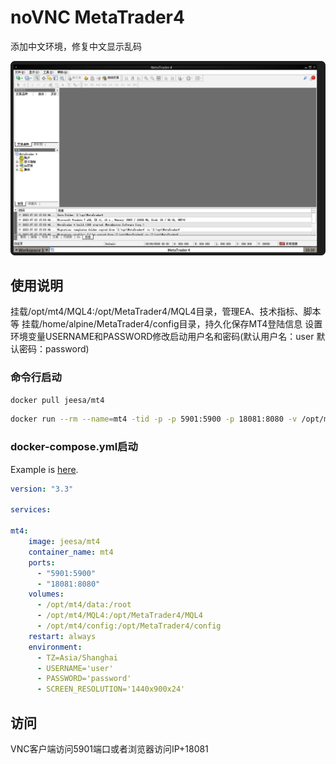# noVNC MetaTrader4
添加中文环境，修复中文显示乱码

<img src="https://github.com/ZHonry/docker/blob/main/docker-mt4/screenshot/iShot_2023-07-03_15.16.39.png" width="800" />



## 使用说明
挂载/opt/mt4/MQL4:/opt/MetaTrader4/MQL4目录，管理EA、技术指标、脚本等
挂载/home/alpine/MetaTrader4/config目录，持久化保存MT4登陆信息
设置环境变量USERNAME和PASSWORD修改启动用户名和密码(默认用户名：user 默认密码：password)

### 命令行启动

```bash
docker pull jeesa/mt4
```

```bash
docker run --rm --name=mt4 -tid -p -p 5901:5900 -p 18081:8080 -v /opt/mt4/data:/root -v /opt/mt4/config:/opt/MetaTrader4/config -v /opt/mt4/MQL4:/opt/MetaTrader4/MQL4 -e USERNAME='username' -e PASSWORD='password' -e SCREEN_RESOLUTION='1440x900x24' jeesa/mt4
```


### docker-compose.yml启动

Example is [here](docker-compose.yml).

```yml
version: "3.3"

services:

mt4:
    image: jeesa/mt4
    container_name: mt4
    ports:
      - "5901:5900"
      - "18081:8080"
    volumes:
      - /opt/mt4/data:/root
      - /opt/mt4/MQL4:/opt/MetaTrader4/MQL4
      - /opt/mt4/config:/opt/MetaTrader4/config
    restart: always
    environment:
      - TZ=Asia/Shanghai
      - USERNAME='user'
      - PASSWORD='password'
      - SCREEN_RESOLUTION='1440x900x24'
```

## 访问

VNC客户端访问5901端口或者浏览器访问IP+18081


